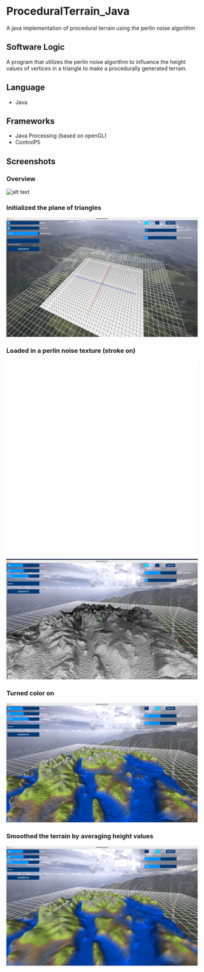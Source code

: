 # ProceduralTerrain_Java
A java implementation of procedural terrain using the perlin noise algorithm

## Software Logic
A program that utilizes the perlin noise algorithm to influence the height values of vertices in a triangle to make a procedurally generated terrain.

## Language
 - Java

## Frameworks
- Java Processing (based on openGL)
- ControlP5

## Screenshots

### Overview

![alt text](https://github.com/corygrossman/ProceduralTerrain_Java/blob/main/screenshots/summary.png?raw=true)

### Initialized the plane of triangles

![alt text](https://github.com/corygrossman/ProceduralTerrain_Java/blob/main/screenshots/initialized.png?raw=true)

### Loaded in a perlin noise texture (stroke on)

![alt text](https://github.com/corygrossman/ProceduralTerrain_Java/blob/main/data/terrain2.png?raw=true)

![alt text](https://github.com/corygrossman/ProceduralTerrain_Java/blob/main/screenshots/stroke.png?raw=true)

### Turned color on

![alt text](https://github.com/corygrossman/ProceduralTerrain_Java/blob/main/screenshots/color.png?raw=true)

### Smoothed the terrain by averaging height values

![alt text](https://github.com/corygrossman/ProceduralTerrain_Java/blob/main/screenshots/smooth.png?raw=true)
